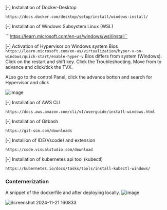 [-] Installation of Docker-Desktop

```https://docs.docker.com/desktop/setup/install/windows-install/```

[-] Installation of Windows Subsystem Linux (WSL)

```https://learn.microsoft.com/en-us/windows/wsl/install``

[-] Activation of Hypervisor on Windows system Bios
```https://learn.microsoft.com/en-us/virtualization/hyper-v-on-windows/quick-start/enable-hyper-v```
Bios differs from system (Windows). Click on the restart and shift key. Click the Troubleshooting. Move from 
to advance and click/tick the TVX.

ALso go to the control Panel, click the advance botton and search for Hypervisor and click

![image](https://github.com/user-attachments/assets/cff6e377-67e6-4194-82c3-cf68e7466d29)


[-] Installation of AWS CLI

```https://docs.aws.amazon.com/cli/v1/userguide/install-windows.html```

[-] Installation of Gitbash

```https://git-scm.com/downloads```

[-] Installion of IDE(Vscode) and extension

```https://code.visualstudio.com/download```

[-] Installation of kubernetes api tool (kubectl)

```https://kubernetes.io/docs/tasks/tools/install-kubectl-windows/```

### Conternerization

A snippet of the dockerfile and after deploying locally.
![image](https://github.com/user-attachments/assets/696f148c-93b9-4193-9fb6-53554761bf23)


![Screenshot 2024-11-21 160833](https://github.com/user-attachments/assets/0f0231ea-c8fd-4528-a356-2ac29f10b86b)



